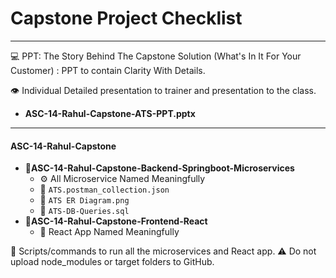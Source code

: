 # Capstone Project Checklist

---
:computer:  PPT: The Story Behind The Capstone Solution (What's In It For Your Customer) : PPT to contain Clarity With Details.

:eye: Individual Detailed presentation to trainer and presentation to the class.
- **ASC-14-Rahul-Capstone-ATS-PPT.pptx**

---

#### ASC-14-Rahul-Capstone

- :open_file_folder:**ASC-14-Rahul-Capstone-Backend-Springboot-Microservices**
  - :gear: All Microservice Named Meaningfully
  - :test_tube: `ATS.postman_collection.json`
  - :triangular_ruler: `ATS ER Diagram.png`
  - :brain: `ATS-DB-Queries.sql`
- :open_file_folder:**ASC-14-Rahul-Capstone-Frontend-React**
  - :rocket: React App Named Meaningfully
  
:memo: Scripts/commands to run all the microservices and React app.
:warning: Do not upload node_modules or target folders to GitHub.



